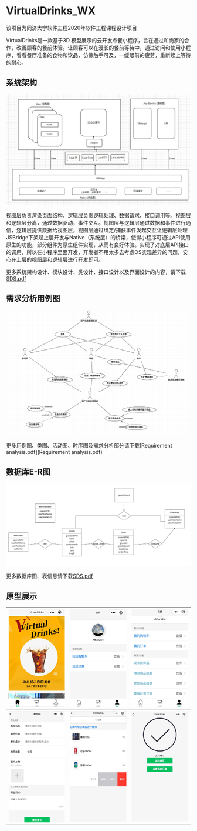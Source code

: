 # VirtualDrinks_WX

该项目为同济大学软件工程2020年软件工程课程设计项目

VirtualDrinks是一款基于3D 模型展示的云开发点餐小程序，旨在通过和商家的合作，改善顾客的餐前体验。让顾客可以在漫长的餐前等待中，通过访问和使用小程序，看看餐厅准备的食物和饮品，仿佛触手可及，一缓眼前的疲劳，重新续上等待的耐心。



## 系统架构

![1](assets/1.jpg)

视图层负责渲染页面结构，逻辑层负责逻辑处理、数据请求、接口调用等。视图层和逻辑层分离，通过数据驱动，事件交互。视图层与逻辑层通过数据和事件进行通信，逻辑层提供数据给视图层，视图层通过绑定/捕获事件发起交互让逻辑层处理JSBridge下架起上层开发与Native（系统层）的桥梁，使得小程序可通过API使用原生的功能，部分组件为原生组件实现，从而有良好体验。实现了对底层API接口的调用，所以在小程序里面开发，开发者不用太多去考虑OS实现差异的问题，安心在上层的视图层和逻辑层进行开发即可。

更多系统架构设计、模块设计、类设计、接口设计以及界面设计的内容，请下载[SDS.pdf](SDS.pdf)



## 需求分析用例图

![usecase](assets/usecase.png)

更多用例图、类图、活动图、时序图及需求分析部分请下载[Requirement analysis.pdf](Requirement analysis.pdf)



## 数据库E-R图

![ER](assets/ER.jpg)

更多数据库图、表信息请下载[SDS.pdf](SDS.pdf)



## 原型展示

| ![1](assets/main.jpg) | ![1](assets/mine.jpg)  | ![1](assets/mine2.jpg) |
| --------------------- | ---------------------- | ---------------------- |
| ![1](assets/good.jpg) | ![1](assets/good2.jpg) | ![1](assets/pay.jpg)   |

